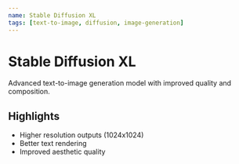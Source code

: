 ```yaml
---
name: Stable Diffusion XL
tags: [text-to-image, diffusion, image-generation]
---
```


# Stable Diffusion XL

Advanced text-to-image generation model with improved quality and composition.

## Highlights
- Higher resolution outputs (1024x1024)
- Better text rendering
- Improved aesthetic quality